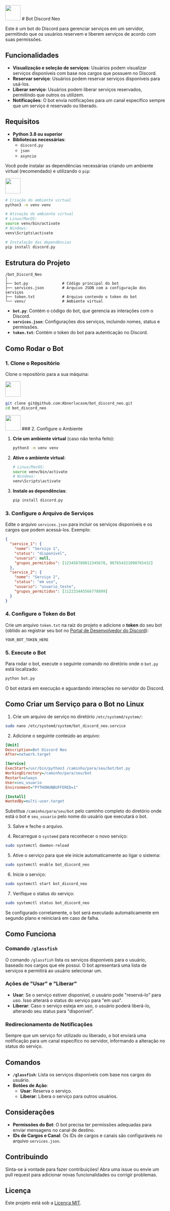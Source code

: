 
<img src="./icons/Discord.svg" width="48"> # Bot Discord Neo

Este é um bot do Discord para gerenciar serviços em um servidor, permitindo que os usuários reservem e liberem serviços de acordo com suas permissões.

## Funcionalidades

- **Visualização e seleção de serviços**: Usuários podem visualizar serviços disponíveis com base nos cargos que possuem no Discord.
- **Reservar serviço**: Usuários podem reservar serviços disponíveis para usá-los.
- **Liberar serviço**: Usuários podem liberar serviços reservados, permitindo que outros os utilizem.
- **Notificações**: O bot envia notificações para um canal específico sempre que um serviço é reservado ou liberado.

## Requisitos

- **Python 3.8 ou superior**
- **Bibliotecas necessárias**:
  - `discord.py`
  - `json`
  - `asyncio`
  
Você pode instalar as dependências necessárias criando um ambiente virtual (recomendado) e utilizando o `pip`:

<img src="./icons/Bash-Dark.svg" width="48">

```bash
# Criação do ambiente virtual
python3 -m venv venv

# Ativação do ambiente virtual
# Linux/MacOS:
source venv/bin/activate
# Windows:
venv\Scripts\activate

# Instalação das dependências
pip install discord.py
```

## Estrutura do Projeto

```plaintext
/bot_Discord_Neo
│
├── bot.py               # Código principal do bot
├── services.json        # Arquivo JSON com a configuração dos serviços
├── token.txt            # Arquivo contendo o token do bot
└── venv/                # Ambiente virtual
```

- **`bot.py`**: Contém o código do bot, que gerencia as interações com o Discord.
- **`services.json`**: Configurações dos serviços, incluindo nomes, status e permissões.
- **`token.txt`**: Contém o token do bot para autenticação no Discord.

## Como Rodar o Bot

### 1. Clone o Repositório

Clone o repositório para a sua máquina:

<img src="./icons/Bash-Dark.svg" width="48">

```bash
git clone git@github.com:Abnerlucasm/bot_discord_neo.git
cd bot_discord_neo
```

<img src="./icons/Bash-Dark.svg" width="48"> ### 2. Configure o Ambiente

1. **Crie um ambiente virtual** (caso não tenha feito):

   ```bash
   python3 -m venv venv
   ```

2. **Ative o ambiente virtual**:

   ```bash
   # Linux/MacOS:
   source venv/bin/activate
   # Windows:
   venv\Scripts\activate
   ```

3. **Instale as dependências**:

   ```bash
   pip install discord.py
   ```

### 3. Configure o Arquivo de Serviços

Edite o arquivo `services.json` para incluir os serviços disponíveis e os cargos que podem acessá-los. Exemplo:

```json
{
  "service_1": {
    "nome": "Serviço 1",
    "status": "disponível",
    "usuario": null,
    "grupos_permitidos": [123456789012345678, 987654321098765432]
  },
  "service_2": {
    "nome": "Serviço 2",
    "status": "em uso",
    "usuario": "usuario_teste",
    "grupos_permitidos": [112233445566778899]
  }
}
```

### 4. Configure o Token do Bot

Crie um arquivo `token.txt` na raiz do projeto e adicione o **token** do seu bot (obtido ao registrar seu bot no [Portal de Desenvolvedor do Discord](https://discord.com/developers/applications)):

```plaintext
YOUR_BOT_TOKEN_HERE
```

### 5. Execute o Bot

Para rodar o bot, execute o seguinte comando no diretório onde o `bot.py` está localizado:

```bash
python bot.py
```

O bot estará em execução e aguardando interações no servidor do Discord.

## Como Criar um Serviço para o Bot no Linux

1. Crie um arquivo de serviço no diretório `/etc/systemd/system/`:

```bash
sudo nano /etc/systemd/system/bot_discord_neo.service
```

2. Adicione o seguinte conteúdo ao arquivo:

```ini
[Unit]
Description=Bot Discord Neo
After=network.target

[Service]
ExecStart=/usr/bin/python3 /caminho/para/seu/bot/bot.py
WorkingDirectory=/caminho/para/seu/bot
Restart=always
User=seu_usuario
Environment="PYTHONUNBUFFERED=1"

[Install]
WantedBy=multi-user.target
```

Substitua `/caminho/para/seu/bot` pelo caminho completo do diretório onde está o bot e `seu_usuario` pelo nome do usuário que executará o bot.

3. Salve e feche o arquivo.

4. Recarregue o `systemd` para reconhecer o novo serviço:

```bash
sudo systemctl daemon-reload
```

5. Ative o serviço para que ele inicie automaticamente ao ligar o sistema:

```bash
sudo systemctl enable bot_discord_neo
```

6. Inicie o serviço:

```bash
sudo systemctl start bot_discord_neo
```

7. Verifique o status do serviço:

```bash
sudo systemctl status bot_discord_neo
```

Se configurado corretamente, o bot será executado automaticamente em segundo plano e reiniciará em caso de falha.

## Como Funciona

### Comando `/glassfish`

O comando `/glassfish` lista os serviços disponíveis para o usuário, baseado nos cargos que ele possui. O bot apresentará uma lista de serviços e permitirá ao usuário selecionar um.

### Ações de "Usar" e "Liberar"

- **Usar**: Se o serviço estiver disponível, o usuário pode "reservá-lo" para uso. Isso alterará o status do serviço para "em uso".
- **Liberar**: Caso o serviço esteja em uso, o usuário poderá liberá-lo, alterando seu status para "disponível".

### Redirecionamento de Notificações

Sempre que um serviço for utilizado ou liberado, o bot enviará uma notificação para um canal específico no servidor, informando a alteração no status do serviço.

## Comandos

- **`/glassfish`**: Lista os serviços disponíveis com base nos cargos do usuário.
- **Botões de Ação**:
  - **Usar**: Reserva o serviço.
  - **Liberar**: Libera o serviço para outros usuários.

## Considerações

- **Permissões do Bot**: O bot precisa ter permissões adequadas para enviar mensagens no canal de destino.
- **IDs de Cargos e Canal**: Os IDs de cargos e canais são configuráveis no arquivo `services.json`.

## Contribuindo

Sinta-se à vontade para fazer contribuições! Abra uma issue ou envie um pull request para adicionar novas funcionalidades ou corrigir problemas.

## Licença

Este projeto está sob a [Licença MIT](LICENSE).
